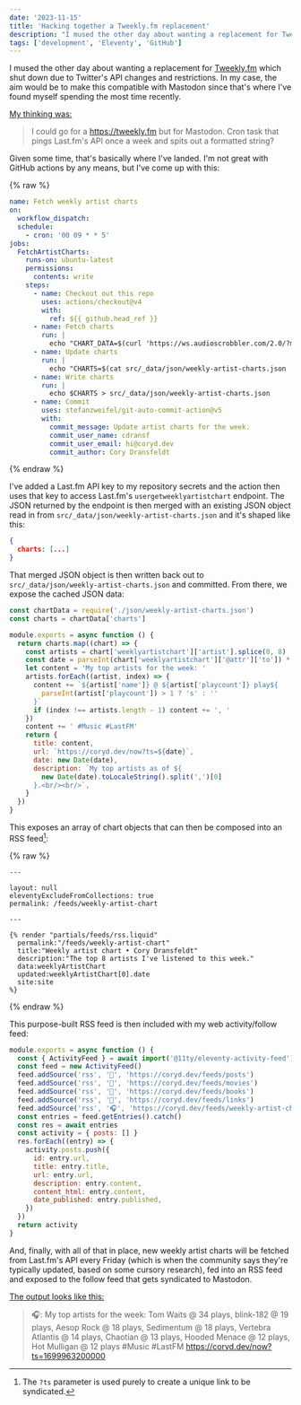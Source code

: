 ```yaml
---
date: '2023-11-15'
title: 'Hacking together a Tweekly.fm replacement'
description: "I mused the other day about wanting a replacement for Tweekly.fm which shut down due to Twitter's API changes and restrictions. In my case, the aim would be to make this compatible with Mastodon since that's where I've found myself spending the most time recently."
tags: ['development', 'Eleventy', 'GitHub']
---
```


I mused the other day about wanting a replacement for [Tweekly.fm](https://tweekly.fm) which shut down due to Twitter's API changes and restrictions. In my case, the aim would be to make this compatible with Mastodon since that's where I've found myself spending the most time recently.<!-- excerpt -->

[My thinking was:](https://social.lol/@cory/111405292422675624)

> I could go for a <https://tweekly.fm> but for Mastodon. Cron task that pings Last.fm's API once a week and spits out a formatted string?

Given some time, that's basically where I've landed. I'm not great with GitHub actions by any means, but I've come up with this:

{% raw %}

```yaml
name: Fetch weekly artist charts
on:
  workflow_dispatch:
  schedule:
    - cron: '00 09 * * 5'
jobs:
  FetchArtistCharts:
    runs-on: ubuntu-latest
    permissions:
      contents: write
    steps:
      - name: Checkout out this repo
        uses: actions/checkout@v4
        with:
          ref: ${{ github.head_ref }}
      - name: Fetch charts
        run: |
          echo "CHART_DATA=$(curl 'https://ws.audioscrobbler.com/2.0/?method=user.getweeklyartistchart&user=coryd_&api_key=${{ secrets.LASTFM_API_KEY }}&format=json')" >> "$GITHUB_ENV"
      - name: Update charts
        run: |
          echo "CHARTS=$(cat src/_data/json/weekly-artist-charts.json | jq -c --argjson jq_data "$CHART_DATA" '.charts += [$jq_data]')" >> "$GITHUB_ENV"
      - name: Write charts
        run: |
          echo $CHARTS > src/_data/json/weekly-artist-charts.json
      - name: Commit
        uses: stefanzweifel/git-auto-commit-action@v5
        with:
          commit_message: Update artist charts for the week.
          commit_user_name: cdransf
          commit_user_email: hi@coryd.dev
          commit_author: Cory Dransfeldt
```

{% endraw %}

I've added a Last.fm API key to my repository secrets and the action then uses that key to access Last.fm's `usergetweeklyartistchart` endpoint. The JSON returned by the endpoint is then merged with an existing JSON object read in from `src/_data/json/weekly-artist-charts.json` and it's shaped like this:

```json
{
  charts: [...]
}
```

That merged JSON object is then written back out to `src/_data/json/weekly-artist-charts.json` and committed. From there, we expose the cached JSON data:

```javascript
const chartData = require('./json/weekly-artist-charts.json')
const charts = chartData['charts']

module.exports = async function () {
  return charts.map((chart) => {
    const artists = chart['weeklyartistchart']['artist'].splice(0, 8)
    const date = parseInt(chart['weeklyartistchart']['@attr']['to']) * 1000
    let content = 'My top artists for the week: '
    artists.forEach((artist, index) => {
      content += `${artist['name']} @ ${artist['playcount']} play${
        parseInt(artist['playcount']) > 1 ? 's' : ''
      }`
      if (index !== artists.length - 1) content += ', '
    })
    content += ' #Music #LastFM'
    return {
      title: content,
      url: `https://coryd.dev/now?ts=${date}`,
      date: new Date(date),
      description: `My top artists as of ${
        new Date(date).toLocaleString().split(',')[0]
      }.<br/><br/>`,
    }
  })
}
```

This exposes an array of chart objects that can then be composed into an RSS feed[^1]:

{% raw %}

```liquid
---

layout: null
eleventyExcludeFromCollections: true
permalink: /feeds/weekly-artist-chart

---

{% render "partials/feeds/rss.liquid"
  permalink:"/feeds/weekly-artist-chart"
  title:"Weekly artist chart • Cory Dransfeldt"
  description:"The top 8 artists I've listened to this week."
  data:weeklyArtistChart
  updated:weeklyArtistChart[0].date
  site:site
%}
```

{% endraw %}

This purpose-built RSS feed is then included with my web activity/follow feed:

```javascript
module.exports = async function () {
  const { ActivityFeed } = await import('@11ty/eleventy-activity-feed')
  const feed = new ActivityFeed()
  feed.addSource('rss', '📝', 'https://coryd.dev/feeds/posts')
  feed.addSource('rss', '🎥', 'https://coryd.dev/feeds/movies')
  feed.addSource('rss', '📖', 'https://coryd.dev/feeds/books')
  feed.addSource('rss', '🔗', 'https://coryd.dev/feeds/links')
  feed.addSource('rss', '🎧', 'https://coryd.dev/feeds/weekly-artist-chart')
  const entries = feed.getEntries().catch()
  const res = await entries
  const activity = { posts: [] }
  res.forEach((entry) => {
    activity.posts.push({
      id: entry.url,
      title: entry.title,
      url: entry.url,
      description: entry.content,
      content_html: entry.content,
      date_published: entry.published,
    })
  })
  return activity
}
```

And, finally, with all of that in place, new weekly artist charts will be fetched from Last.fm's API every Friday (which is when the community says they're typically updated, based on some cursory research), fed into an RSS feed and exposed to the follow feed that gets syndicated to Mastodon.

[The output looks like this:](https://social.lol/@cory/111416515948114589)

> 🎧: My top artists for the week: Tom Waits @ 34 plays, blink-182 @ 19 plays, Aesop Rock @ 18 plays, Sedimentum @ 18 plays, Vertebra Atlantis @ 14 plays, Chaotian @ 13 plays, Hooded Menace @ 12 plays, Hot Mulligan @ 12 plays #Music #LastFM <https://coryd.dev/now?ts=1699963200000>

[^1]: The `?ts` parameter is used purely to create a unique link to be syndicated.
